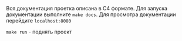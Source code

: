 Вся документация проетка описана в C4 формате. Для запуска документации выполните ```make docs```.
Для просмотра документации перейдите ```localhost:8080```

```make run``` - поднять проект